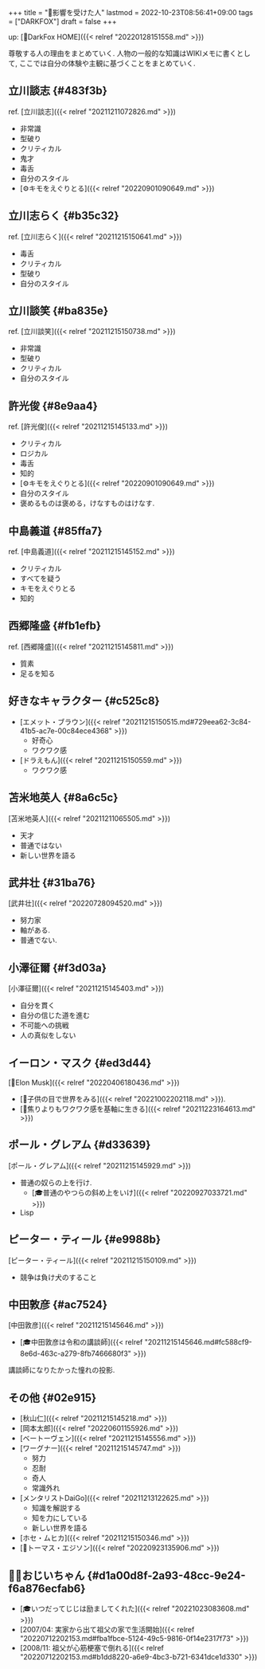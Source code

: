 +++
title = "🦊影響を受けた人"
lastmod = 2022-10-23T08:56:41+09:00
tags = ["DARKFOX"]
draft = false
+++

up: [🦊DarkFox HOME]({{< relref "20220128151558.md" >}})

尊敬する人の理由をまとめていく. 人物の一般的な知識はWIKIメモに書くとして, ここでは自分の体験や主観に基づくことをまとめていく.


## 立川談志 {#483f3b}

ref. [立川談志]({{< relref "20211211072826.md" >}})

-   非常識
-   型破り
-   クリティカル
-   鬼才
-   毒舌
-   自分のスタイル
-   [⚙キモをえぐりとる]({{< relref "20220901090649.md" >}})


## 立川志らく {#b35c32}

ref. [立川志らく]({{< relref "20211215150641.md" >}})

-   毒舌
-   クリティカル
-   型破り
-   自分のスタイル


## 立川談笑 {#ba835e}

ref. [立川談笑]({{< relref "20211215150738.md" >}})

-   非常識
-   型破り
-   クリティカル
-   自分のスタイル


## 許光俊 {#8e9aa4}

ref. [許光俊]({{< relref "20211215145133.md" >}})

-   クリティカル
-   ロジカル
-   毒舌
-   知的
-   [⚙キモをえぐりとる]({{< relref "20220901090649.md" >}})
-   自分のスタイル
-   褒めるものは褒める，けなすものはけなす.


## 中島義道 {#85ffa7}

ref. [中島義道]({{< relref "20211215145152.md" >}})

-   クリティカル
-   すべてを疑う
-   キモをえぐりとる
-   知的


## 西郷隆盛 {#fb1efb}

ref. [西郷隆盛]({{< relref "20211215145811.md" >}})

-   質素
-   足るを知る


## 好きなキャラクター {#c525c8}

-   [エメット・ブラウン]({{< relref "20211215150515.md#729eea62-3c84-41b5-ac7e-00c84ece4368" >}})
    -   好奇心
    -   ワクワク感
-   [ドラえもん]({{< relref "20211215150559.md" >}})
    -   ワクワク感


## 苫米地英人 {#8a6c5c}

[苫米地英人]({{< relref "20211211065505.md" >}})

-   天才
-   普通ではない
-   新しい世界を語る


## 武井壮 {#31ba76}

[武井壮]({{< relref "20220728094520.md" >}})

-   努力家
-   軸がある.
-   普通でない.


## 小澤征爾 {#f3d03a}

[小澤征爾]({{< relref "20211215145403.md" >}})

-   自分を貫く
-   自分の信じた道を進む
-   不可能への挑戦
-   人の真似をしない


## イーロン・マスク {#ed3d44}

[👨Elon Musk]({{< relref "20220406180436.md" >}})

-   [🦊子供の目で世界をみる]({{< relref "20221002202118.md" >}}).
-   [🦊焦りよりもワクワク感を基軸に生きる]({{< relref "20211223164613.md" >}})


## ポール・グレアム {#d33639}

[ポール・グレアム]({{< relref "20211215145929.md" >}})

-   普通の奴らの上を行け.
    -   [🎓普通のやつらの斜め上をいけ]({{< relref "20220927033721.md" >}})
-   Lisp


## ピーター・ティール {#e9988b}

[ピーター・ティール]({{< relref "20211215150109.md" >}})

-   競争は負け犬のすること


## 中田敦彦 {#ac7524}

[中田敦彦]({{< relref "20211215145646.md" >}})

-   [🎓中田敦彦は令和の講談師]({{< relref "20211215145646.md#fc588cf9-8e6d-463c-a279-8fb7466680f3" >}})

講談師になりたかった憧れの投影.


## その他 {#02e915}

-   [秋山仁]({{< relref "20211215145218.md" >}})
-   [岡本太郎]({{< relref "20220601155926.md" >}})
-   [ベートーヴェン]({{< relref "20211215145556.md" >}})
-   [ワーグナー]({{< relref "20211215145747.md" >}})
    -   努力
    -   忍耐
    -   奇人
    -   常識外れ
-   [メンタリストDaiGo]({{< relref "20211213122625.md" >}})
    -   知識を解説する
    -   知を力にしている
    -   新しい世界を語る
-   [ホセ・ムヒカ]({{< relref "20211215150346.md" >}})
-   [👨トーマス・エジソン]({{< relref "20220923135906.md" >}})


## 👴🏼おじいちゃん {#d1a00d8f-2a93-48cc-9e24-f6a876ecfab6}

-   [🎓いつだってじじは励ましてくれた]({{< relref "20221023083608.md" >}})
-   [2007/04: 実家から出て祖父の家で生活開始]({{< relref "20220712202153.md#fba1fbce-5124-49c5-9816-0f14e2317f73" >}})
-   [2008/11: 祖父が心筋梗塞で倒れる]({{< relref "20220712202153.md#b1dd8220-a6e9-4bc3-b721-6341dce1d330" >}})
